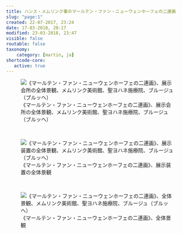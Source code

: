 ```yaml
---
title: ハンス・メムリンク筆のマールテン・ファン・ニューウェンホーフェの二連画
slug: "page:1"
created: 22-07-2017, 23:24
date: 17-03-2018, 20:17
modified: 23-03-2018, 23:47
visible: false
routable: false
taxonomy:
    category: [martin, ja]
shortcode-core:
   active: true
---
```

<figure><picture>
<source
sizes="(max-width: 767px) 98vw, (min-width: 959px) 50vw, 86vw"
srcset="
/user/sites/docs/pages/01.home/06.bruges/01.hopital-saint-jean/03.martin/01.martin_1/martin0-280.webp 280w,
/user/sites/docs/pages/01.home/06.bruges/01.hopital-saint-jean/03.martin/01.martin_1/martin0-380.webp 380w,
/user/sites/docs/pages/01.home/06.bruges/01.hopital-saint-jean/03.martin/01.martin_1/martin0-480.webp 480w,
/user/sites/docs/pages/01.home/06.bruges/01.hopital-saint-jean/03.martin/01.martin_1/martin0-640.webp 640w,
/user/sites/docs/pages/01.home/06.bruges/01.hopital-saint-jean/03.martin/01.martin_1/martin0-840.webp 840w,
/user/sites/docs/pages/01.home/06.bruges/01.hopital-saint-jean/03.martin/01.martin_1/martin0-1280.webp 1280w,
/user/sites/docs/pages/01.home/06.bruges/01.hopital-saint-jean/03.martin/01.martin_1/martin0-1600.webp 1600w,
/user/sites/docs/pages/01.home/06.bruges/01.hopital-saint-jean/03.martin/01.martin_1/martin0-1920.webp 1920w"
type="image/webp" />
<img
src="/user/sites/docs/pages/01.home/06.bruges/01.hopital-saint-jean/03.martin/01.martin_1/martin0-840.jpg" title="《マールテン・ファン・ニューウェンホーフェの二連画》、展示会所の全体景観、メムリンク美術館、聖ヨハネ施療院、ブルージュ（ブルッヘ）" alt="《マールテン・ファン・ニューウェンホーフェの二連画》、展示会所の全体景観、メムリンク美術館、聖ヨハネ施療院、ブルージュ（ブルッヘ）" class="class-40-img"
sizes="(max-width: 767px) 98vw, (min-width: 959px) 50vw, 86vw"
srcset="
/user/sites/docs/pages/01.home/06.bruges/01.hopital-saint-jean/03.martin/01.martin_1/martin0-280.jpg 280w,
/user/sites/docs/pages/01.home/06.bruges/01.hopital-saint-jean/03.martin/01.martin_1/martin0-380.jpg 380w,
/user/sites/docs/pages/01.home/06.bruges/01.hopital-saint-jean/03.martin/01.martin_1/martin0-480.jpg 480w,
/user/sites/docs/pages/01.home/06.bruges/01.hopital-saint-jean/03.martin/01.martin_1/martin0-640.jpg 640w,
/user/sites/docs/pages/01.home/06.bruges/01.hopital-saint-jean/03.martin/01.martin_1/martin0-840.jpg 840w,
/user/sites/docs/pages/01.home/06.bruges/01.hopital-saint-jean/03.martin/01.martin_1/martin0-1280.jpg 1280w,
/user/sites/docs/pages/01.home/06.bruges/01.hopital-saint-jean/03.martin/01.martin_1/martin0-1600.jpg 1600w,
/user/sites/docs/pages/01.home/06.bruges/01.hopital-saint-jean/03.martin/01.martin_1/martin0-1920.jpg 1920w">
</picture><figcaption>《マールテン・ファン・ニューウェンホーフェの二連画》、展示会所の全体景観、メムリンク美術館、聖ヨハネ施療院、ブルージュ（ブルッヘ）</figcaption></figure>

<br>

<figure><picture>
<source
sizes="(max-width: 767px) 98vw, (min-width: 959px) 50vw, 86vw"
srcset="
/user/sites/docs/pages/01.home/06.bruges/01.hopital-saint-jean/03.martin/01.martin_1/martin1-280.webp 280w,
/user/sites/docs/pages/01.home/06.bruges/01.hopital-saint-jean/03.martin/01.martin_1/martin1-380.webp 380w,
/user/sites/docs/pages/01.home/06.bruges/01.hopital-saint-jean/03.martin/01.martin_1/martin1-480.webp 480w,
/user/sites/docs/pages/01.home/06.bruges/01.hopital-saint-jean/03.martin/01.martin_1/martin1-640.webp 640w,
/user/sites/docs/pages/01.home/06.bruges/01.hopital-saint-jean/03.martin/01.martin_1/martin1-840.webp 840w,
/user/sites/docs/pages/01.home/06.bruges/01.hopital-saint-jean/03.martin/01.martin_1/martin1-1280.webp 1280w,
/user/sites/docs/pages/01.home/06.bruges/01.hopital-saint-jean/03.martin/01.martin_1/martin1-1600.webp 1600w,
/user/sites/docs/pages/01.home/06.bruges/01.hopital-saint-jean/03.martin/01.martin_1/martin1-1920.webp 1920w"
type="image/webp" />
<img
src="/user/sites/docs/pages/01.home/06.bruges/01.hopital-saint-jean/03.martin/01.martin_1/martin1-840.jpg" title="《マールテン・ファン・ニューウェンホーフェの二連画》、展示装置の全体景観、メムリンク美術館、聖ヨハネ施療院、ブルージュ（ブルッヘ）" alt="《マールテン・ファン・ニューウェンホーフェの二連画》、展示装置の全体景観、メムリンク美術館、聖ヨハネ施療院、ブルージュ（ブルッヘ）" class="class-diane-img"
sizes="(max-width: 767px) 98vw, (min-width: 959px) 50vw, 86vw"
srcset="
/user/sites/docs/pages/01.home/06.bruges/01.hopital-saint-jean/03.martin/01.martin_1/martin1-280.jpg 280w,
/user/sites/docs/pages/01.home/06.bruges/01.hopital-saint-jean/03.martin/01.martin_1/martin1-380.jpg 380w,
/user/sites/docs/pages/01.home/06.bruges/01.hopital-saint-jean/03.martin/01.martin_1/martin1-480.jpg 480w,
/user/sites/docs/pages/01.home/06.bruges/01.hopital-saint-jean/03.martin/01.martin_1/martin1-640.jpg 640w,
/user/sites/docs/pages/01.home/06.bruges/01.hopital-saint-jean/03.martin/01.martin_1/martin1-840.jpg 840w,
/user/sites/docs/pages/01.home/06.bruges/01.hopital-saint-jean/03.martin/01.martin_1/martin1-1280.jpg 1280w,
/user/sites/docs/pages/01.home/06.bruges/01.hopital-saint-jean/03.martin/01.martin_1/martin1-1600.jpg 1600w,
/user/sites/docs/pages/01.home/06.bruges/01.hopital-saint-jean/03.martin/01.martin_1/martin1-1920.jpg 1920w">
</picture><figcaption>《マールテン・ファン・ニューウェンホーフェの二連画》、展示装置の全体景観</figcaption></figure>

<br>

<figure><picture>
<source
sizes="(max-width: 767px) 98vw, (min-width: 959px) 50vw, 86vw"
srcset="
/user/sites/docs/pages/01.home/06.bruges/01.hopital-saint-jean/03.martin/01.martin_1/martin2-280.webp 280w,
/user/sites/docs/pages/01.home/06.bruges/01.hopital-saint-jean/03.martin/01.martin_1/martin2-380.webp 380w,
/user/sites/docs/pages/01.home/06.bruges/01.hopital-saint-jean/03.martin/01.martin_1/martin2-480.webp 480w,
/user/sites/docs/pages/01.home/06.bruges/01.hopital-saint-jean/03.martin/01.martin_1/martin2-640.webp 640w,
/user/sites/docs/pages/01.home/06.bruges/01.hopital-saint-jean/03.martin/01.martin_1/martin2-840.webp 840w,
/user/sites/docs/pages/01.home/06.bruges/01.hopital-saint-jean/03.martin/01.martin_1/martin2-1280.webp 1280w,
/user/sites/docs/pages/01.home/06.bruges/01.hopital-saint-jean/03.martin/01.martin_1/martin2-1600.webp 1600w,
/user/sites/docs/pages/01.home/06.bruges/01.hopital-saint-jean/03.martin/01.martin_1/martin2-1920.webp 1920w"
type="image/webp" />
<img
src="/user/sites/docs/pages/01.home/06.bruges/01.hopital-saint-jean/03.martin/01.martin_1/martin2-840.jpg" title="《マールテン・ファン・ニューウェンホーフェの二連画》、全体景観、メムリンク美術館、聖ヨハネ施療院、ブルージュ（ブルッヘ）" alt="《マールテン・ファン・ニューウェンホーフェの二連画》、全体景観、メムリンク美術館、聖ヨハネ施療院、ブルージュ（ブルッヘ）" class="class-70-img"
sizes="(max-width: 767px) 98vw, (min-width: 959px) 50vw, 86vw"
srcset="
/user/sites/docs/pages/01.home/06.bruges/01.hopital-saint-jean/03.martin/01.martin_1/martin2-280.jpg 280w,
/user/sites/docs/pages/01.home/06.bruges/01.hopital-saint-jean/03.martin/01.martin_1/martin2-380.jpg 380w,
/user/sites/docs/pages/01.home/06.bruges/01.hopital-saint-jean/03.martin/01.martin_1/martin2-480.jpg 480w,
/user/sites/docs/pages/01.home/06.bruges/01.hopital-saint-jean/03.martin/01.martin_1/martin2-640.jpg 640w,
/user/sites/docs/pages/01.home/06.bruges/01.hopital-saint-jean/03.martin/01.martin_1/martin2-840.jpg 840w,
/user/sites/docs/pages/01.home/06.bruges/01.hopital-saint-jean/03.martin/01.martin_1/martin2-1280.jpg 1280w,
/user/sites/docs/pages/01.home/06.bruges/01.hopital-saint-jean/03.martin/01.martin_1/martin2-1600.jpg 1600w,
/user/sites/docs/pages/01.home/06.bruges/01.hopital-saint-jean/03.martin/01.martin_1/martin2-1920.jpg 1920w">
</picture><figcaption>《マールテン・ファン・ニューウェンホーフェの二連画》、全体景観</figcaption></figure>